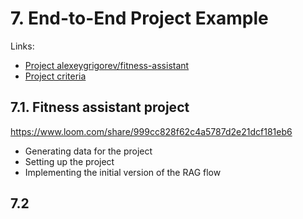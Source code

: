 # 7. End-to-End Project Example 

Links:

* [Project alexeygrigorev/fitness-assistant](https://github.com/alexeygrigorev/fitness-assistant)
* [Project criteria](../project.md#evaluation-criteria)

## 7.1. Fitness assistant project

https://www.loom.com/share/999cc828f62c4a5787d2e21dcf181eb6

* Generating data for the project
* Setting up the project
* Implementing the initial version of the RAG flow

## 7.2 